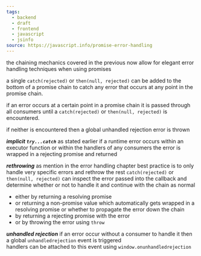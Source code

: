 ```yaml
---
tags:
  - backend
  - draft
  - frontend
  - javascript
  - jsinfo
source: https://javascript.info/promise-error-handling
---
```

the chaining mechanics covered in the previous now allow for elegant error handling techniques when using promises

a single `catch(rejected)` or `then(null, rejected)` can be added to the bottom of a promise chain to catch any error that occurs at any point in the promise chain.

if an error occurs at a certain point in a promise chain it is passed through all consumers until a `catch(rejected)` or `then(null, rejected)` is encountered.

if neither is encountered then a global unhandled rejection error is thrown

***implicit `try...catch`***
as stated earlier if a runtime error occurs within an executor function or within the handlers of any consumers the error is wrapped in a rejecting promise and returned 

***rethrowing***
as mention in the error handling chapter best practice is to only handle very specific errors and rethrow the rest
`catch(rejected)` or `then(null, rejected)` can inspect the error passed into the callback and determine whether or not to handle it and continue with the chain as normal
- either by returning a resolving promise
- or returning a non-promise value which automatically gets wrapped in a resolving promise
or whether to propagate the error down the chain
- by returning a rejecting promise with the error
- or by throwing the error using `throw`

***unhandled rejection***
if an error occur without a consumer to handle it then a global `unhandledrejection` event is triggered  
handlers can be attached to this event using `window.onunhandledrejection`

